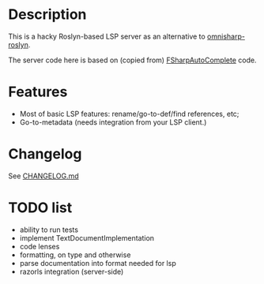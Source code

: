 # Description
This is a hacky Roslyn-based LSP server as an alternative to 
[omnisharp-roslyn](https://github.com/OmniSharp/omnisharp-roslyn).

The server code here is based on (copied from) 
[FSharpAutoComplete](https://github.com/fsharp/FsAutoComplete) code.

# Features
 - Most of basic LSP features: rename/go-to-def/find references, etc;
 - Go-to-metadata (needs integration from your LSP client.)
 
# Changelog
See [CHANGELOG.md](CHANGELOG.md)

# TODO list
 - ability to run tests
 - implement TextDocumentImplementation
 - code lenses
 - formatting, on type and otherwise
 - parse documentation into format needed for lsp
 - razorls integration (server-side)
